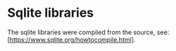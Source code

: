 # Sqlite libraries

The sqlite libraries were compiled from the source, see: [https://www.sqlite.org/howtocompile.html].
